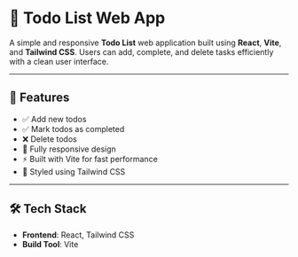# 📝 Todo List Web App

A simple and responsive **Todo List** web application built using **React**, **Vite**, and **Tailwind CSS**. Users can add, complete, and delete tasks efficiently with a clean user interface.

---
## 🚀 Features

- ✅ Add new todos
- ✅ Mark todos as completed
- ❌ Delete todos
- 📱 Fully responsive design
- ⚡ Built with Vite for fast performance
- 🎨 Styled using Tailwind CSS

---
## 🛠️ Tech Stack

- **Frontend**: React, Tailwind CSS
- **Build Tool**: Vite


